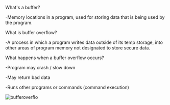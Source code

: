 What's a buffer?

-Memory locations in a program, used for storing data that is being used by the program. 

What is buffer overflow?

-A process in which a program writes data outside of its temp storage, into other areas of 
program memory not designated to store secure data.

What happens when a buffer overflow occurs?

-Program may crash / slow down

-May return bad data

-Runs other programs or commands (command execution)

![bufferoverflo](https://www.hackingtutorials.org/wp-content/uploads/2016/12/buffer-overflow-example.jpg)

